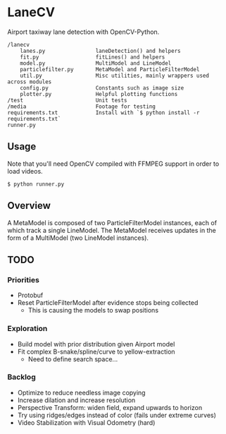 # LaneCV
Airport taxiway lane detection with OpenCV-Python.

    /lanecv
        lanes.py                laneDetection() and helpers
        fit.py                  fitLines() and helpers
        model.py                MultiModel and LineModel
        particlefilter.py       MetaModel and ParticleFilterModel
        util.py                 Misc utilities, mainly wrappers used across modules
        config.py               Constants such as image size
        plotter.py              Helpful plotting functions
    /test                       Unit tests
    /media                      Footage for testing
    requirements.txt            Install with `$ python install -r requirements.txt`
    runner.py


## Usage

Note that you'll need OpenCV compiled with FFMPEG support in order to load videos.

    $ python runner.py

## Overview

A MetaModel is composed of two ParticleFilterModel instances, each of which track a single LineModel. The MetaModel receives updates in the form of a MultiModel (two LineModel instances). 

## TODO

### Priorities

* Protobuf
* Reset ParticleFilterModel after evidence stops being collected
    * This is causing the models to swap positions

### Exploration

* Build model with prior distribution given Airport model
* Fit complex B-snake/spline/curve to yellow-extraction
    * Need to define search space...

###  Backlog

* Optimize to reduce needless image copying
* Increase dilation and increase resolution
* Perspective Transform: widen field, expand upwards to horizon
* Try using ridges/edges instead of color (fails under extreme curves)
* Video Stabilization with Visual Odometry (hard)
